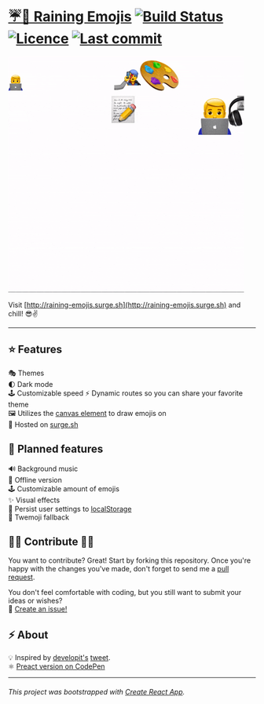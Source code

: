 # [☔️🌈 Raining Emojis](http://raining-emojis.surge.sh) [![Build Status](https://travis-ci.com/dschu-lab/raining-emojis.surge.sh.svg?branch=master)](https://travis-ci.com/dschu-lab/raining-emojis.surge.sh) [![Licence](https://img.shields.io/github/license/dschu-lab/raining-emojis.surge.sh.svg)](https://github.com/dschu-lab/raining-emojis.surge.sh/blob/master/LICENCE) [![Last commit](https://img.shields.io/github/last-commit/dschu-lab/raining-emojis.surge.sh.svg)](https://github.com/dschu-lab/raining-emojis.surge.sh/commits/master)

![Raining Emojis Gif](/docs/raining-emojis.gif)

Visit [http://raining-emojis.surge.sh](http://raining-emojis.surge.sh) and chill! 😎✌️

---

## ⭐️ Features

🎭 Themes  
🌓 Dark mode  
🕹 Customizable speed
⚡️ Dynamic routes so you can share your favorite theme  
🖼 Utilizes the [canvas element](https://developer.mozilla.org/de/docs/Web/HTML/Element/canvas) to draw emojis on  
🚀 Hosted on [surge.sh](https://surge.sh)

## 📆 Planned features

🔊 Background music  
🔌 Offline version  
🕹 Customizable amount of emojis  
✨ Visual effects  
💾 Persist user settings to [localStorage](https://developer.mozilla.org/de/docs/Web/API/Window/localStorage)  
💖 Twemoji fallback

## 👨‍💻 Contribute 👩‍💻

You want to contribute? Great! Start by forking this repository. Once you're happy with the changes you've made, don't forget to send me a [pull request](https://github.com/dschu-lab/raining-emojis.surge.sh/compare).

You don't feel comfortable with coding, but you still want to submit your ideas or wishes?  
📣 [Create an issue!](https://github.com/dschu-lab/raining-emojis.surge.sh/issues/new)

## ⚡️ About

💡 Inspired by [developit's](https://github.com/developit) [tweet](https://twitter.com/_developit/status/1096458835236139008).  
⚛️ [Preact version on CodePen](https://codepen.io/developit/full/omardj)

---

###### This project was bootstrapped with [Create React App](https://github.com/facebook/create-react-app).

